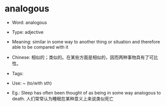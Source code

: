 # analogous

- Word: analogous

- Type: adjective
- Meaning: similar in some way to another thing or situation and therefore able to be compared with it
- Chinese: 相似的；类似的。在某些方面是相似的，因而两种事物具有了可比性。
- Tags: 
- Use: ~ (to/with sth)
- Eg.: Sleep has often been thought of as being in some way analogous to death. 人们常常认为睡眠在某种意义上来说类似死亡

